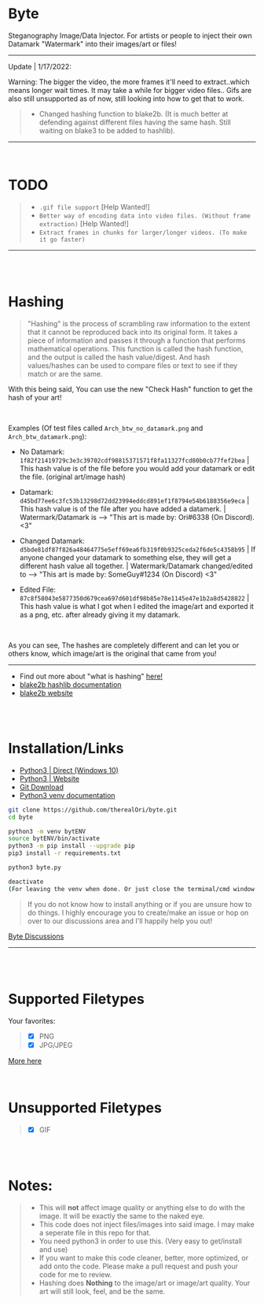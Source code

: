 # Byte
Steganography Image/Data Injector. For artists or people to inject their own Datamark "Watermark" into their images/art or files!
__ __

Update | 1/17/2022:

Warning: The bigger the video, the more frames it'll need to extract..which means longer wait times. It may take a while for bigger video files.. Gifs are also still unsupported as of now, still looking into how to get that to work.

> - Changed hashing function to blake2b. (It is much better at defending against different files having the same hash. Still waiting on blake3 to be added to hashlib).

__ __
<br />

# TODO
> - `.gif file support` [Help Wanted!]
> - `Better way of encoding data into video files. (Without frame extraction)` [Help Wanted!]
> - `Extract frames in chunks for larger/longer videos. (To make it go faster)`
__ __

<br />
<br />

# Hashing
> "Hashing" is the process of scrambling raw information to the extent that it cannot be reproduced back into its original form. It takes a piece of information and passes it through a function that performs mathematical operations. This function is called the hash function, and the output is called the hash value/digest. And hash values/hashes can be used to compare files or text to see if they match or are the same.

With this being said, You can use the new "Check Hash" function to get the hash of your art!

 <br />

Examples (Of test files called `Arch_btw_no_datamark.png` and `Arch_btw_datamark.png`):
 - No Datamark: `1f82f21419729c3e3c39702cdf98815371571f8fa11327fcd80b0cb77fef2bea` | This hash value is of the file before you would add your datamark or edit the file. (original art/image hash)
 
- Datamark: `d45bd77ee6c3fc53b13298d72dd23994eddcd891ef1f8794e54b6188356e9eca` | This hash value is of the file after you have added a datamerk. | Watermark/Datamark is --> "This art is made by: Ori#6338 (On Discord). <3"

- Changed Datamark: `d5bde81df87f826a48464775e5eff69ea6fb319f0b9325ceda2f6de5c4358b95` | If anyone changed your datamark to something else, they will get a different hash value all together. | Watermark/Datamark changed/edited to --> "This art is made by: SomeGuy#1234 (On Discord) <3"

- Edited File: `87c8f58043e5877350d679cea697d601df98b85e78e1145e47e1b2a8d5428822` | This hash value is what I got when I edited the image/art and exported it as a png, etc. after already giving it my datamark.

 <br />

As you can see, The hashes are completely different and can let you or others know, which image/art is the original that came from you!
__ __

- Find out more about "what is hashing" [here!](https://www.simplilearn.com/tutorials/cyber-security-tutorial/sha-256-algorithm#what_is_hashing)
- [blake2b hashlib documentation](https://docs.python.org/3/library/hashlib.html#blake2)
- [blake2b website](https://www.blake2.net)



<br />
<br />

# Installation/Links
- [Python3 | Direct (Windows 10)](https://www.python.org/ftp/python/3.10.1/python-3.10.1-amd64.exe)
- [Python3 | Website](https://www.python.org)
- [Git Download](https://git-scm.com/downloads)
- [Python3 venv documentation](https://docs.python.org/3/library/venv.html)

```bash
git clone https://github.com/therealOri/byte.git
cd byte

python3 -m venv bytENV
source bytENV/bin/activate
python3 -m pip install --upgrade pip
pip3 install -r requirements.txt

python3 byte.py

deactivate
(For leaving the venv when done. Or just close the terminal/cmd window.)
```
> If you do not know how to install anything or if you are unsure how to do things. I highly encourage you to create/make an issue or hop on over to our discussions area and I'll happily help you out!

[Byte Discussions](https://github.com/therealori/byte/discussions)
__ __

<br />
<br />

# Supported Filetypes
Your favorites:
> - [x] PNG
> - [x] JPG/JPEG

[More here](https://pillow.readthedocs.io/en/stable/handbook/image-file-formats.html)

<br />

# Unsupported Filetypes
> - [x] GIF

<br />
<br />

# Notes:
> - This will **not** affect image quality or anything else to do with the image. It will be exactly the same to the naked eye.
> - This code does not inject files/images into said image. I may make a seperate file in this repo for that.
> - You need python3 in order to use this. (Very easy to get/install and use)
> - If you want to make this code cleaner, better, more optimized, or add onto the code. Please make a pull request and push your code for me to review.
> - Hashing does **Nothing** to the image/art or image/art quality. Your art will still look, feel, and be the same.
